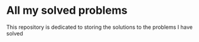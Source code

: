 # All my solved problems

This repository is dedicated to storing the solutions to the problems I have solved
